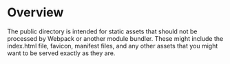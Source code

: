 # Overview
The public directory is intended for static assets that should not be processed by Webpack or another module bundler. These might include the index.html file, favicon, manifest files, and any other assets that you might want to be served exactly as they are.
